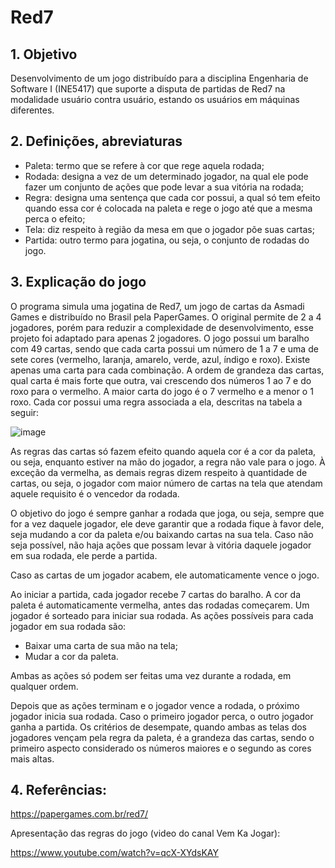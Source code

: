 # Red7 
## 1. Objetivo 
Desenvolvimento de um jogo distribuído para a disciplina Engenharia de Software I (INE5417) que suporte a disputa de partidas de Red7 na modalidade usuário contra usuário, estando os usuários em máquinas diferentes. 

## 2. Definições, abreviaturas 
+ Paleta: termo que se refere à cor que rege aquela rodada;
+ Rodada: designa a vez de um determinado jogador, na qual ele pode fazer um conjunto de ações que pode levar a sua vitória na rodada;
+ Regra: designa uma sentença que cada cor possui, a qual só tem efeito quando essa cor é colocada na paleta e rege o jogo até que a mesma perca o efeito;
+ Tela: diz respeito à região da mesa em que o jogador põe suas cartas;
+ Partida: outro termo para jogatina, ou seja, o conjunto de rodadas do jogo.

## 3. Explicação do jogo
O programa simula uma jogatina de Red7, um jogo de cartas da Asmadi Games e distribuído no Brasil pela PaperGames. O original permite de 2 a 4 jogadores, porém para reduzir a complexidade de desenvolvimento, esse projeto foi adaptado para apenas 2 jogadores. 
O jogo possui um baralho com 49 cartas, sendo que cada carta possui um número de 1 a 7 e uma de sete cores (vermelho, laranja, amarelo, verde, azul, índigo e roxo). Existe apenas uma carta para cada combinação. A ordem de grandeza das cartas, qual carta é mais forte que outra, vai crescendo dos números 1 ao 7 e do roxo para o vermelho. A maior carta do jogo é o 7 vermelho e a menor o 1 roxo. Cada cor possui uma regra associada a ela, descritas na tabela a seguir: 
  
![image](https://user-images.githubusercontent.com/87547436/228386347-63e8e61e-5c81-46ac-9f64-f733da2ded8f.png)

As regras das cartas só fazem efeito quando aquela cor é a cor da paleta, ou seja, enquanto estiver na mão do jogador, a regra não vale para o jogo. À exceção da vermelha, as demais regras dizem respeito à quantidade de cartas, ou seja, o jogador com maior número de cartas na tela que atendam aquele requisito é o vencedor da rodada. 

O objetivo do jogo é sempre ganhar a rodada que joga, ou seja, sempre que for a vez daquele jogador, ele deve garantir que a rodada fique à favor dele, seja mudando a cor da paleta e/ou baixando cartas na sua tela. Caso não seja possível, não haja ações que possam levar à vitória daquele jogador em sua rodada, ele perde a partida.

Caso as cartas de um jogador acabem, ele automaticamente vence o jogo.

Ao iniciar a partida, cada jogador recebe 7 cartas do baralho. A cor da paleta é automaticamente vermelha, antes das rodadas começarem. Um jogador é sorteado para iniciar sua rodada. As ações possíveis para cada jogador em sua rodada são:

+ Baixar uma carta de sua mão na tela;
+ Mudar a cor da paleta.

Ambas as ações só podem ser feitas uma vez durante a rodada, em qualquer ordem. 

Depois que as ações terminam e o jogador vence a rodada, o próximo jogador inicia sua rodada. Caso o primeiro jogador perca, o outro jogador ganha a partida.
Os critérios de desempate, quando ambas as telas dos jogadores vençam pela regra da paleta, é a grandeza das cartas, sendo o primeiro aspecto considerado os números maiores e o segundo as cores mais altas.  
  
## 4. Referências: 
https://papergames.com.br/red7/

Apresentação das regras do jogo (video do canal Vem Ka Jogar): 

https://www.youtube.com/watch?v=qcX-XYdsKAY
